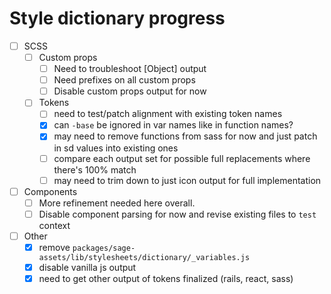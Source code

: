# Style dictionary progress

- [ ] SCSS
	- [ ] Custom props
		- [ ] Need to troubleshoot [Object] output
		- [ ] Need prefixes on all custom props
		- [ ] Disable custom props output for now
	- [ ] Tokens
		- [ ] need to test/patch alignment with existing token names
		- [x] can `-base` be ignored in var names like in function names?
		- [x] may need to remove functions from sass for now and just patch in sd values into existing ones
		- [ ] compare each output set for possible full replacements where there's 100% match
		- [ ] may need to trim down to just icon output for full implementation
- [ ] Components
	- [ ] More refinement needed here overall.
	- [ ] Disable component parsing for now and revise existing files to `test` context
- [ ] Other
	- [x] remove `packages/sage-assets/lib/stylesheets/dictionary/_variables.js`
	- [x] disable vanilla js output
  - [x] need to get other output of tokens finalized (rails, react, sass)

